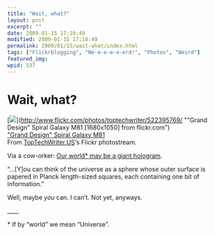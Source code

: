 ```yaml
---
title: "Wait, what?"
layout: post
excerpt: ""
date: 2009-01-15 17:10:49
modified: 2009-01-15 17:10:49
permalink: 2009/01/15/wait-what/index.html
tags: ["Flickrblogging", "Ne-e-e-e-e-erd!", "Photos", "Weird"]
featured_img: 
wpid: 537
---
```


# Wait, what?

[![](http://farm1.static.flickr.com/240/522395769_d6b1686922_m.jpg)](http://www.flickr.com/photos/toptechwriter/522395769/ ""Grand Design" Spiral Galaxy M81 [1680x1050] from flickr.com")  
["Grand Design" Spiral Galaxy M81](http://www.flickr.com/photos/toptechwriter/522395769/)  
From [TopTechWriter.US](http://www.flickr.com/people/toptechwriter/)‘s Flickr photostream.

Via a cow-orker: [Our world\* may be a giant hologram](http://www.newscientist.com/article/mg20126911.300-our-world-may-be-a-giant-hologram.html).

“…\[Y\]ou can think of the universe as a sphere whose outer surface is papered in Planck length-sized squares, each containing one bit of information.”

Well, maybe *you* can. I can’t. Not yet, anyways.

\_\_\_\_

\* If by “world” we mean “Universe”.